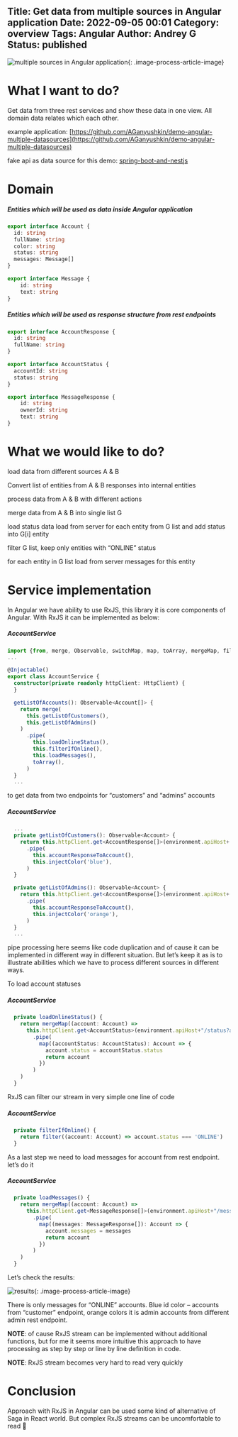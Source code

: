 Title: Get data from multiple sources in Angular application
Date: 2022-09-05 00:01
Category: overview
Tags: Angular
Author: Andrey G
Status: published
---

![multiple sources in Angular application](images/demo-angular-multisource.png){: .image-process-article-image}

# What I want to do?

Get data from three rest services and show these data in one view. All domain data relates which each other.

example application: [https://github.com/AGanyushkin/demo-angular-multiple-datasources](https://github.com/AGanyushkin/demo-angular-multiple-datasources)

fake api as data source for this demo: [spring-boot-and-nestjs](https://xn--80afqhoc8e3b.xn--p1ai/2022/09/04/spring-boot-and-nestjs/)

# Domain

##### Entities which will be used as data inside Angular application

```typescript
export interface Account {
  id: string
  fullName: string
  color: string
  status: string
  messages: Message[]
}

export interface Message {
    id: string
    text: string
}
```

##### Entities which will be used as response structure from rest endpoints

```typescript
export interface AccountResponse {
  id: string
  fullName: string
}

export interface AccountStatus {
  accountId: string
  status: string
}

export interface MessageResponse {
    id: string
    ownerId: string
    text: string
}
```

# What we would like to do?

load data from different sources A & B

Convert list of entities from A & B responses into internal entities

process data from A & B with different actions

merge data from A & B into single list G

load status data load from server for each entity from G list and add status into G[i] entity

filter G list, keep only entities with “ONLINE” status

for each entity in G list load from server messages for this entity

# Service implementation

In Angular we have ability to use RxJS, this library it is core components of Angular. With RxJS it can be implemented as below:

##### AccountService
```typescript
import {from, merge, Observable, switchMap, map, toArray, mergeMap, filter} from "rxjs";
...

@Injectable()
export class AccountService {
  constructor(private readonly httpClient: HttpClient) {
  }

  getListOfAccounts(): Observable<Account[]> {
    return merge(
      this.getListOfCustomers(),
      this.getListOfAdmins()
    )
      .pipe(
        this.loadOnlineStatus(),
        this.filterIfOnline(),
        this.loadMessages(),
        toArray(),
      )
  }
  ...
```

to get data from two endpoints for “customers” and “admins” accounts

##### AccountService
```typescript
  ...
  private getListOfCustomers(): Observable<Account> {
    return this.httpClient.get<AccountResponse[]>(environment.apiHost+'/account?size=7')
      .pipe(
        this.accountResponseToAccount(),
        this.injectColor('blue'),
      )
  }

  private getListOfAdmins(): Observable<Account> {
    return this.httpClient.get<AccountResponse[]>(environment.apiHost+'/account?size=3')
      .pipe(
        this.accountResponseToAccount(),
        this.injectColor('orange'),
      )
  }
  ...
```

pipe processing here seems like code duplication and of cause it can be implemented in different way in different situation. But let’s keep it as is to illustrate abilities which we have to process different sources in different ways.

To load account statuses

##### AccountService
```typescript
  private loadOnlineStatus() {
    return mergeMap((account: Account) =>
      this.httpClient.get<AccountStatus>(environment.apiHost+"/status?accountId="+account.id)
        .pipe(
          map((accountStatus: AccountStatus): Account => {
            account.status = accountStatus.status
            return account
          })
        )
    )
  }
```

RxJS can filter our stream in very simple one line of code

##### AccountService
```typescript
  private filterIfOnline() {
    return filter((account: Account) => account.status === 'ONLINE')
  }
```

As a last step we need to load messages for account from rest endpoint. let’s do it

##### AccountService
```typescript
  private loadMessages() {
    return mergeMap((account: Account) =>
      this.httpClient.get<MessageResponse[]>(environment.apiHost+"/message?size=3&ownerId="+account.id)
        .pipe(
          map((messages: MessageResponse[]): Account => {
            account.messages = messages
            return account
          })
        )
    )
  }
```

Let’s check the results:

![results](images/demo-angular-multisource.png){: .image-process-article-image}

There is only messages for “ONLINE” accounts. Blue id color – accounts from “customer” endpoint, orange colors it is admin accounts from different admin rest endpoint.

**NOTE**: of cause RxJS stream can be implemented without additional functions, but for me it seems more intuitive this approach to have processing as step by step or line by line definition in code.

**NOTE**: RxJS stream becomes very hard to read very quickly

# Conclusion

Approach with RxJS in Angular can be used some kind of alternative of Saga in React world. But complex RxJS streams can be uncomfortable to read 🙂

